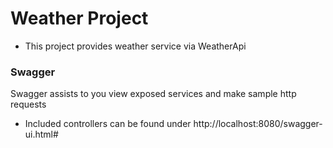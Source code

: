 # Weather Project #

* This project provides weather service via WeatherApi

### Swagger ###

Swagger assists to you view exposed services and make sample http requests

* Included controllers can be found under http://localhost:8080/swagger-ui.html# 